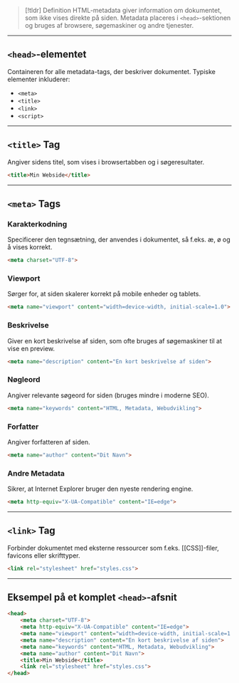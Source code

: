 >[!tldr] Definition
>HTML-metadata giver information om dokumentet, som ikke vises direkte på siden. Metadata placeres i `<head>`-sektionen og bruges af browsere, søgemaskiner og andre tjenester.

---

## `<head>`-elementet
Containeren for alle metadata-tags, der beskriver dokumentet. Typiske elementer inkluderer:
  - `<meta>`
  - `<title>`
  - `<link>`
  - `<script>`

---

## `<title>` Tag
Angiver sidens titel, som vises i browsertabben og i søgeresultater.

```html
<title>Min Webside</title>
```

---

## `<meta>` Tags
### Karakterkodning
Specificerer den tegnsætning, der anvendes i dokumentet, så f.eks. æ, ø og å vises korrekt.
```HTML
<meta charset="UTF-8">
```
### Viewport
Sørger for, at siden skalerer korrekt på mobile enheder og tablets.
```HTML
<meta name="viewport" content="width=device-width, initial-scale=1.0">
```

### Beskrivelse
Giver en kort beskrivelse af siden, som ofte bruges af søgemaskiner til at vise en preview.
```HTML
<meta name="description" content="En kort beskrivelse af siden">
```

### Nøgleord
Angiver relevante søgeord for siden (bruges mindre i moderne SEO).
```HTML
<meta name="keywords" content="HTML, Metadata, Webudvikling">
```

### Forfatter
Angiver forfatteren af siden.
```HTML
<meta name="author" content="Dit Navn">
```

### Andre Metadata
Sikrer, at Internet Explorer bruger den nyeste rendering engine.
```HTML
<meta http-equiv="X-UA-Compatible" content="IE=edge">
```

---

## `<link>` Tag
Forbinder dokumentet med eksterne ressourcer som f.eks. [[CSS]]-filer, favicons eller skrifttyper.
```HTML
<link rel="stylesheet" href="styles.css">
```

---

## Eksempel på et komplet `<head>`-afsnit
```HTML
<head>
    <meta charset="UTF-8">
    <meta http-equiv="X-UA-Compatible" content="IE=edge">
    <meta name="viewport" content="width=device-width, initial-scale=1.0">
    <meta name="description" content="En kort beskrivelse af siden">
    <meta name="keywords" content="HTML, Metadata, Webudvikling">
    <meta name="author" content="Dit Navn">
    <title>Min Webside</title>
    <link rel="stylesheet" href="styles.css">
</head>
```